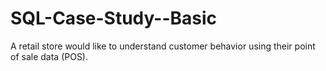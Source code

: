 # SQL-Case-Study--Basic
A retail store would like to understand customer behavior using their point of sale data (POS).
